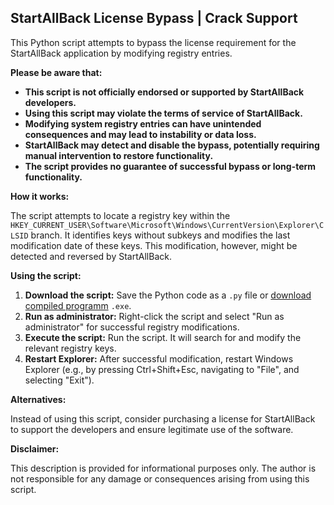 ##  StartAllBack License Bypass | Crack Support

This Python script attempts to bypass the license requirement for the StartAllBack application by modifying registry entries. 

**Please be aware that:**

* **This script is not officially endorsed or supported by StartAllBack developers.**
* **Using this script may violate the terms of service of StartAllBack.**
* **Modifying system registry entries can have unintended consequences and may lead to instability or data loss.**
* **StartAllBack may detect and disable the bypass, potentially requiring manual intervention to restore functionality.**
* **The script provides no guarantee of successful bypass or long-term functionality.**

**How it works:**

The script attempts to locate a registry key within the `HKEY_CURRENT_USER\Software\Microsoft\Windows\CurrentVersion\Explorer\CLSID` branch.  It identifies keys without subkeys and modifies the last modification date of these keys. This modification, however, might be detected and reversed by StartAllBack.

**Using the script:**

1. **Download the script:** Save the Python code as a `.py` file or [download compiled programm](https://github.com/SL1dee36/StartAllBack-License-Bypass/releases/tag/StartAllBack-License-Bypass-1.0) `.exe`.
2. **Run as administrator:** Right-click the script and select "Run as administrator" for successful registry modifications.
3. **Execute the script:** Run the script. It will search for and modify the relevant registry keys.
4. **Restart Explorer:** After successful modification, restart Windows Explorer (e.g., by pressing Ctrl+Shift+Esc, navigating to "File", and selecting "Exit").

**Alternatives:**

Instead of using this script, consider purchasing a license for StartAllBack to support the developers and ensure legitimate use of the software.

**Disclaimer:**

This description is provided for informational purposes only. The author is not responsible for any damage or consequences arising from using this script. 
